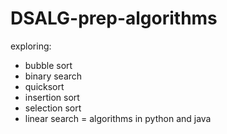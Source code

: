 # DSALG-prep-algorithms
exploring:
- bubble sort
- binary search
- quicksort
- insertion sort
- selection sort
- linear search
=
algorithms in python and java